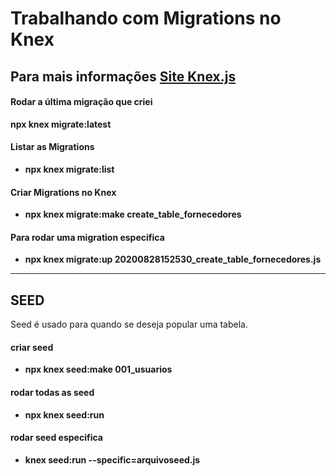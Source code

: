 # Trabalhando com Migrations no Knex
## Para mais informações [Site Knex.js](http://knexjs.org/)

#### Rodar a última migração que criei

__npx knex migrate:latest__

#### Listar as Migrations

* __npx knex migrate:list__

#### Criar Migrations no Knex

* __npx knex migrate:make create_table_fornecedores__

#### Para rodar uma migration especifica
* __npx knex migrate:up 20200828152530_create_table_fornecedores.js__



-------------------------------------------------
## SEED
Seed é usado para quando se deseja popular uma tabela.

#### criar seed
* __npx knex seed:make 001_usuarios__

#### rodar todas as seed
* __npx knex seed:run__

#### rodar seed especifica
* __knex seed:run --specific=arquivoseed.js__
